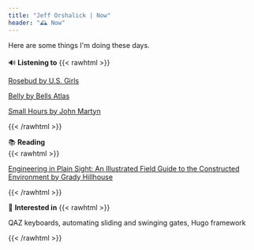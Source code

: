 ```yaml
---
title: "Jeff Orshalick | Now"
header: "🕰️ Now"
---
```

Here are some things I'm doing these days.\
\
🔊 **Listening to**
{{< rawhtml >}}
<div class= "text-emerald-700 pb-5">
<p><a href="https://www.youtube.com/watch?v=8cFnewlPpzI" class="hover:text-emerald-600">Rosebud by U.S. Girls</a></p>
<p><a href="https://www.youtube.com/watch?v=nz6RGSaplX4" class="hover:text-emerald-600">Belly by Bells Atlas</a></p>
<p><a href="https://www.youtube.com/watch?v=aVyattex0l8" class="hover:text-emerald-600">Small Hours by John Martyn</a></p>
</div>
{{< /rawhtml >}}

📚 **Reading**\
{{< rawhtml >}}
<div class= "text-emerald-700 pb-5">
<p><a href="https://www.goodreads.com/book/show/60690050-engineering-in-plain-sight" class="hover:text-emerald-600">Engineering in Plain Sight: An Illustrated Field Guide to the Constructed Environment by Grady Hillhouse</a></p>
</div>
{{< /rawhtml >}}

🧠 **Interested in**
{{< rawhtml >}}
<div class= "pb-5">
<p>QAZ keyboards, automating sliding and swinging gates, Hugo framework</p>
</div>
{{< /rawhtml >}}